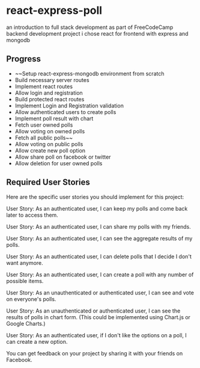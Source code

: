 # react-express-poll

an introduction to full stack development as part of FreeCodeCamp backend development project
i chose react for frontend with express and mongodb

## Progress

- ~~Setup react-express-mongodb environment from scratch
- Build necessary server routes
- Implement react routes 
- Allow login and registration
- Build protected react routes
- Implement Login and Registration validation
- Allow authenticated users to create polls
- Implement poll result with chart
- Fetch user owned polls
- Allow voting on owned polls
- Fetch all public polls~~
- Allow voting on public polls
- Allow create new poll option
- Allow share poll on facebook or twitter
- Allow deletion for user owned polls

## Required User Stories
Here are the specific user stories you should implement for this project:

User Story: As an authenticated user, I can keep my polls and come back later to access them.

User Story: As an authenticated user, I can share my polls with my friends.

User Story: As an authenticated user, I can see the aggregate results of my polls.

User Story: As an authenticated user, I can delete polls that I decide I don't want anymore.

User Story: As an authenticated user, I can create a poll with any number of possible items.

User Story: As an unauthenticated or authenticated user, I can see and vote on everyone's polls.

User Story: As an unauthenticated or authenticated user, I can see the results of polls in chart form. (This could be implemented using Chart.js or Google Charts.)

User Story: As an authenticated user, if I don't like the options on a poll, I can create a new option.

You can get feedback on your project by sharing it with your friends on Facebook.


